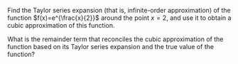 Find the Taylor series expansion (that is, infinite-order approximation) of the function $f(x)=e^{\frac{x}{2}}$ around the point $x=2$, and use it to obtain a cubic approximation of this function. 

What is the remainder term that reconciles the cubic approximation of the function based on its Taylor series expansion and the true value of the function?

